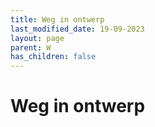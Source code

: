 ```yaml
---
title: Weg in ontwerp
last_modified_date: 19-09-2023
layout: page
parent: W
has_children: false
---
```


Weg in ontwerp
==============

